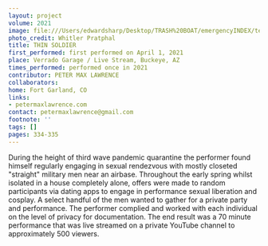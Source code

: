 ```yaml
---
layout: project
volume: 2021
image: file:///Users/edwardsharp/Desktop/TRASH%20BOAT/emergencyINDEX/ten_plus/guts/Links/1666032278173__Thin_Soldier--Peter_Max_Lawrence.jpg
photo_credit: Whitler Pratphal
title: THIN SOLDIER
first_performed: first performed on April 1, 2021
place: Verrado Garage / Live Stream, Buckeye, AZ
times_performed: performed once in 2021
contributor: PETER MAX LAWRENCE
collaborators:
home: Fort Garland, CO
links:
- petermaxlawrence.com
contact: petermaxlawrence@gmail.com
footnote: ''
tags: []
pages: 334-335
---
```

During the height of third wave pandemic quarantine the performer found himself regularly engaging in sexual rendezvous with mostly closeted "straight" military men near an airbase. Throughout the early spring whilst isolated in a house completely alone, offers were made to random participants via dating apps to engage in performance sexual liberation and cosplay. A select handful of the men wanted to gather for a private party and performance. The performer complied and worked with each individual on the level of privacy for documentation. The end result was a 70 minute performance that was live streamed on a private YouTube channel to approximately 500 viewers.